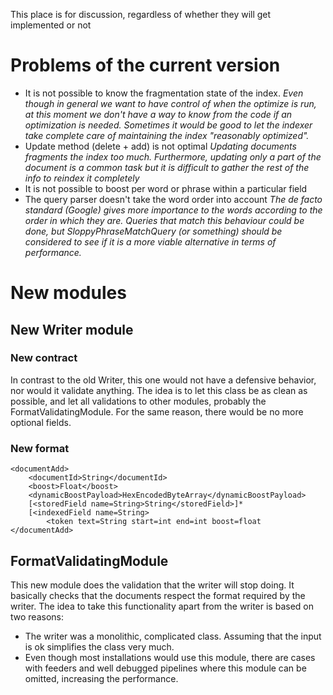 This place is for discussion, regardless of whether they will get implemented or not

# Problems of the current version #

  * It is not possible to know the fragmentation state of the index.
_Even though in general we want to have control of when the optimize is run, at this moment we don't have a way to know from the code if an optimization is needed. Sometimes it would be good to let the indexer take complete care of maintaining the index "reasonably optimized"._
  * Update method (delete + add) is not optimal
_Updating documents fragments the index too much. Furthermore, updating only a part of the document is a common task but it is difficult to gather the rest of the info to reindex it completely_
  * It is not possible to boost per word or phrase within a particular field
  * The query parser doesn't take the word order into account
_The de facto standard (Google) gives more importance to the words according to the order in which they are. Queries that match this behaviour could be done, but SloppyPhraseMatchQuery (or something) should be considered to see if it is a more viable alternative in terms of performance._

# New modules #
## New Writer module ##
### New contract ###

In contrast to the old Writer, this one would not have a defensive behavior, nor would it validate anything. The idea is to let this class be as clean as possible, and let all validations to other modules, probably the FormatValidatingModule. For the same reason, there would be no more optional fields.

### New format ###

```
<documentAdd>
    <documentId>String</documentId>
    <boost>Float</boost>
    <dynamicBoostPayload>HexEncodedByteArray</dynamicBoostPayload>
    [<storedField name=String>String</storedField>]*
    [<indexedField name=String>
        <token text=String start=int end=int boost=float
</documentAdd>
```

## FormatValidatingModule ##

This new module does the validation that the writer will stop doing. It basically checks that the documents respect the format required by the writer. The idea to take this functionality apart from the writer is based on two reasons:
  * The writer was a monolithic, complicated class. Assuming that the input is ok simplifies the class very much.
  * Even though most installations would use this module, there are cases with feeders and well debugged pipelines where this module can be omitted, increasing the performance.